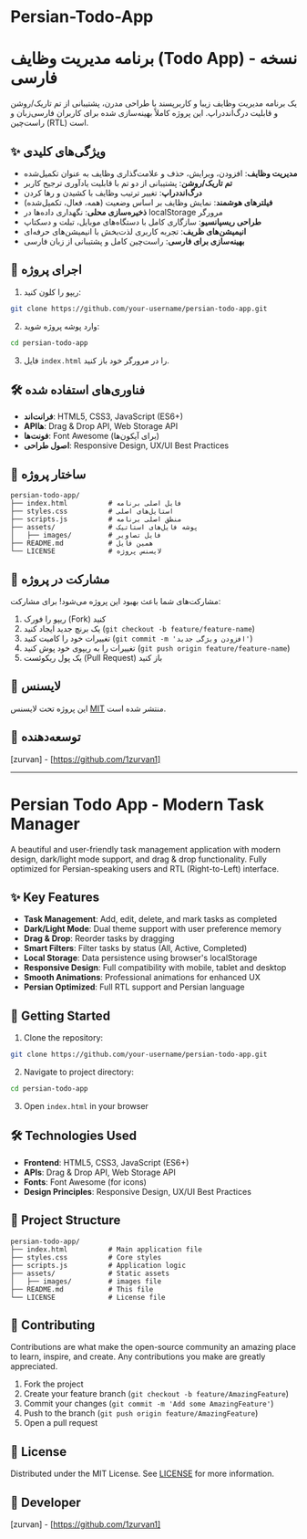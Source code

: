 # Persian-Todo-App
# برنامه مدیریت وظایف (Todo App) - نسخه فارسی

یک برنامه مدیریت وظایف زیبا و کاربرپسند با طراحی مدرن، پشتیبانی از تم تاریک/روشن و قابلیت درگ‌اند‌دراپ. این پروژه کاملاً بهینه‌سازی شده برای کاربران فارسی‌زبان و راست‌چین (RTL) است.

## ✨ ویژگی‌های کلیدی

- **مدیریت وظایف**: افزودن، ویرایش، حذف و علامت‌گذاری وظایف به عنوان تکمیل‌شده
- **تم تاریک/روشن**: پشتیبانی از دو تم با قابلیت یادآوری ترجیح کاربر
- **درگ‌اند‌دراپ**: تغییر ترتیب وظایف با کشیدن و رها کردن
- **فیلترهای هوشمند**: نمایش وظایف بر اساس وضعیت (همه، فعال، تکمیل‌شده)
- **ذخیره‌سازی محلی**: نگهداری داده‌ها در localStorage مرورگر
- **طراحی ریسپانسیو**: سازگاری کامل با دستگاه‌های موبایل، تبلت و دسکتاپ
- **انیمیشن‌های ظریف**: تجربه کاربری لذت‌بخش با انیمیشن‌های حرفه‌ای
- **بهینه‌سازی برای فارسی**: راست‌چین کامل و پشتیبانی از زبان فارسی

## 🚀 اجرای پروژه

1. ریپو را کلون کنید:
```bash
git clone https://github.com/your-username/persian-todo-app.git
```

2. وارد پوشه پروژه شوید:
```bash
cd persian-todo-app
```

3. فایل `index.html` را در مرورگر خود باز کنید.

## 🛠 فناوری‌های استفاده شده

- **فرانت‌اند**: HTML5, CSS3, JavaScript (ES6+)
- **API‌ها**: Drag & Drop API, Web Storage API
- **فونت‌ها**: Font Awesome (برای آیکون‌ها)
- **اصول طراحی**: Responsive Design, UX/UI Best Practices


## 🧩 ساختار پروژه

```
persian-todo-app/
├── index.html          # فایل اصلی برنامه
├── styles.css          # استایل‌های اصلی
├── scripts.js          # منطق اصلی برنامه
├── assets/             # پوشه فایل‌های استاتیک
│   ├── images/         # فایل تصاویر
├── README.md           # همین فایل
└── LICENSE             # لایسنس پروژه
```

## 🤝 مشارکت در پروژه

مشارکت‌های شما باعث بهبود این پروژه می‌شود! برای مشارکت:

1. ریپو را فورک (Fork) کنید
2. یک برنچ جدید ایجاد کنید (`git checkout -b feature/feature-name`)
3. تغییرات خود را کامیت کنید (`git commit -m 'افزودن ویژگی جدید'`)
4. تغییرات را به ریپوی خود پوش کنید (`git push origin feature/feature-name`)
5. یک پول ریکوئست (Pull Request) باز کنید

## 📜 لایسنس

این پروژه تحت لایسنس [MIT](LICENSE) منتشر شده است.

## 👤 توسعه‌دهنده

[zurvan] - [https://github.com/1zurvan1]

---

# Persian Todo App - Modern Task Manager

A beautiful and user-friendly task management application with modern design, dark/light mode support, and drag & drop functionality. Fully optimized for Persian-speaking users and RTL (Right-to-Left) interface.

## ✨ Key Features

- **Task Management**: Add, edit, delete, and mark tasks as completed
- **Dark/Light Mode**: Dual theme support with user preference memory
- **Drag & Drop**: Reorder tasks by dragging
- **Smart Filters**: Filter tasks by status (All, Active, Completed)
- **Local Storage**: Data persistence using browser's localStorage
- **Responsive Design**: Full compatibility with mobile, tablet and desktop
- **Smooth Animations**: Professional animations for enhanced UX
- **Persian Optimized**: Full RTL support and Persian language

## 🚀 Getting Started

1. Clone the repository:
```bash
git clone https://github.com/your-username/persian-todo-app.git
```

2. Navigate to project directory:
```bash
cd persian-todo-app
```

3. Open `index.html` in your browser

## 🛠 Technologies Used

- **Frontend**: HTML5, CSS3, JavaScript (ES6+)
- **APIs**: Drag & Drop API, Web Storage API
- **Fonts**: Font Awesome (for icons)
- **Design Principles**: Responsive Design, UX/UI Best Practices

## 🧩 Project Structure

```
persian-todo-app/
├── index.html          # Main application file
├── styles.css          # Core styles
├── scripts.js          # Application logic
├── assets/             # Static assets
│   ├── images/         # images file
├── README.md           # This file
└── LICENSE             # License file
```

## 🤝 Contributing

Contributions are what make the open-source community an amazing place to learn, inspire, and create. Any contributions you make are greatly appreciated.

1. Fork the project
2. Create your feature branch (`git checkout -b feature/AmazingFeature`)
3. Commit your changes (`git commit -m 'Add some AmazingFeature'`)
4. Push to the branch (`git push origin feature/AmazingFeature`)
5. Open a pull request

## 📜 License

Distributed under the MIT License. See [LICENSE](LICENSE) for more information.

## 👤 Developer

[zurvan] - [https://github.com/1zurvan1]
